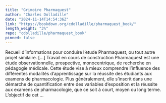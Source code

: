 ```yaml
---
title: "Grimoire Pharmaquest"
author: "Charles Dolladille"
date: "2024-11-14T14:54:36Z"
link: "https://bookdown.org/cdolladille/pharmaquest_book/"
length_weight: "3%"
repo: "cdolladille/pharmaquest_book"
pinned: false
---
```


Recueil d’informations pour conduire l’etude Pharmaquest, ou tout autre projet similaire. [...] Travail en cours de construction Pharmaquest est une étude observationnelle, prospective, monocentrique, de recherche en pédagogie médicale. Cette étude vise à mieux comprendre l’influence des différentes modalités d’apprentissage sur la réussite des étudiants aux examens de pharmacologie. Plus généralement, elle s’inscrit dans une démarche de quantification entre des variables d’exposition et la réussite aux examens de pharmacologie, que ce soit à court, moyen ou long terme. L’objectif de cet ...
